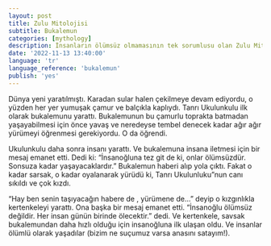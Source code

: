 ```yaml
---
layout: post
title: Zulu Mitolojisi
subtitle: Bukalemun
categories: [mythology]
description: İnsanların ölümsüz olmamasının tek sorumlusu olan Zulu Mitolojisi'ndeki Bukalemun.
date: '2022-11-13 13:40:00'
language: 'tr'
language_reference: 'bukalemun'
publish: 'yes'
---
```

Dünya yeni yaratılmıştı. Karadan sular halen çekilmeye devam ediyordu, o yüzden her yer yumuşak çamur ve balçıkla kaplıydı.
Tanrı Ukulunkulu ilk olarak bukalemunu yarattı. Bukalemunun bu çamurlu toprakta batmadan yaşayabilmesi için önce yavaş ve neredeyse tembel denecek kadar ağır ağır yürümeyi öğrenmesi gerekiyordu. O da öğrendi.

Ukulunkulu daha sonra insanı yarattı. Ve bukalemuna insana iletmesi için bir mesaj emanet etti.
Dedi ki: “İnsanoğluna tez git de ki, onlar ölümsüzdür. Sonsuza kadar yaşayacaklardır.”
Bukalemun haberi alıp yola çıktı. Fakat o kadar sarsak, o kadar oyalanarak yürüdü ki, Tanrı Ukulunluku”nun canı sıkıldı ve çok kızdı.

“Hay ben senin taşıyacağın habere de , yürümene de…” deyip o kızgınlıkla kertenkeleyi yarattı. Ona başka bir mesaj emanet etti. “İnsanoğlu ölümsüz değildir. Her insan günün birinde ölecektir.” dedi.
Ve kertenkele, savsak bukalemundan daha hızlı olduğu için insanoğluna ilk ulaşan oldu.
Ve insanlar ölümlü olarak yaşadılar (bizim ne suçumuz varsa anasını satayım!).
